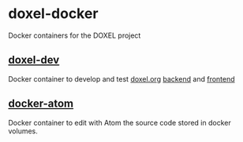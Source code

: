# doxel-docker
Docker containers for the DOXEL project

## [doxel-dev](doxel-dev/README.md)
Docker container to develop and test [doxel.org](https://www.doxel.org) [backend](https://github.com/doxel/doxel-loopback) and [frontend](https://github.com/doxel/doxel-angular)

##  [docker-atom](docker-atom-editor/blob/master/README.md)
Docker container to edit with Atom the source code stored in docker volumes.
